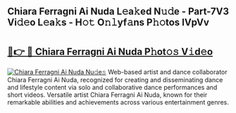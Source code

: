 ## Chiara Ferragni Ai Nuda L𝚎a𝚔ed N𝚞𝚍e - Part-7V3 Vi𝚍𝚎o L𝚎a𝚔s - H𝚘𝚝 O𝚗𝚕yf𝚊ns P𝚑𝚘tos IVpVv

# <h2><a href="http://kfddbc.oniu.top/?m=Chiara+Ferragni+Ai+Nuda">🔗👉 🔴 Chiara Ferragni Ai Nuda P𝚑ot𝚘𝚜 V𝚒d𝚎o</a></h2>

[![Chiara Ferragni Ai Nuda Nu𝚍e𝚜](https://i.imgur.com/0qMVB7G.gif)](http://kfddbc.oniu.top/?m=Chiara+Ferragni+Ai+Nuda)
Web-based artist and dance collaborator Chiara Ferragni Ai Nuda, recognized for creating and disseminating dance and lifestyle content via solo and collaborative dance performances and short videos. Versatile artist Chiara Ferragni Ai Nuda, known for their remarkable abilities and achievements across various entertainment genres.  
